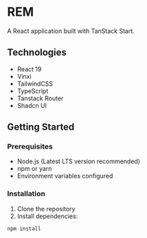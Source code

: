 # REM

A React application built with TanStack
Start.

## Technologies

- React 19
- Vinxi
- TailwindCSS
- TypeScript
- Tanstack Router
- Shadcn UI

## Getting Started

### Prerequisites

- Node.js (Latest LTS version recommended)
- npm or yarn
- Environment variables configured 
### Installation

1. Clone the repository
2. Install dependencies:
```bash
npm install
